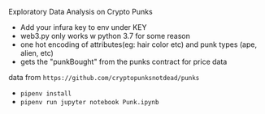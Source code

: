 Exploratory Data Analysis on Crypto Punks

* Add your infura key to env under KEY
* web3.py only works w python 3.7 for some reason
* one hot encoding of attributes(eg: hair color etc) and punk types (ape, alien, etc)
* gets the "punkBought" from the punks contract for price data


data from `https://github.com/cryptopunksnotdead/punks`

* `pipenv install`
* `pipenv run jupyter notebook Punk.ipynb`

